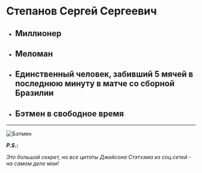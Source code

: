 # Степанов Сергей Сергеевич

- ## Миллионер
- ## Меломан
- ## Единственный человек, забивший 5 мячей в последнюю минуту в матче со сборной Бразилии
- ## Бэтмен в свободное время
-----

![Бэтмен](https://drive.google.com/file/d/1md8tzueYxXQ6h_TxP26zFgzfwLfORs9v/view?usp=sharing)

 ***P.S.:***
 
 
 *Это большой секрет, но все цитаты Джейсона Стэтхэма из соц.сетей - на самом деле мои!*